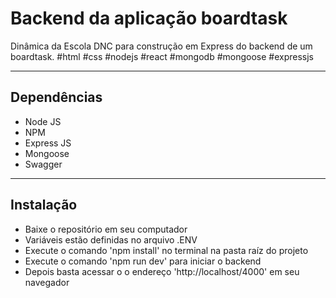 # Backend da aplicação boardtask
Dinâmica da Escola DNC para construção em Express do backend de um boardtask. #html #css #nodejs #react #mongodb #mongoose #expressjs

--------------------------------------------------------------------------------

## Dependências

- Node JS
- NPM
- Express JS
- Mongoose
- Swagger

--------------------------------------------------------------------------------

## Instalação

- Baixe o repositório em seu computador
- Variáveis estão definidas no arquivo .ENV
- Execute o comando 'npm install' no terminal na pasta raíz do projeto
- Execute o comando 'npm run dev' para iniciar o backend
- Depois basta acessar o o endereço 'http://localhost/4000' em seu navegador